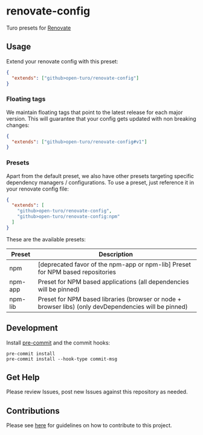 # renovate-config

Turo presets for [Renovate](https://renovatebot.com)

## Usage

Extend your renovate config with this preset:

```json
{
  "extends": ["github>open-turo/renovate-config"]
}
```

### Floating tags

We maintain floating tags that point to the latest release for each major version. This will guarantee that your
config gets updated with non breaking changes:

```json
{
  "extends": ["github>open-turo/renovate-config#v1"]
}
```

### Presets

Apart from the default preset, we also have other presets targeting specific dependency managers / configurations.
To use a preset, just reference it in your renovate config file:

```json
{
  "extends": [
    "github>open-turo/renovate-config",
    "github>open-turo/renovate-config:npm"
  ]
}
```

These are the available presets:

| Preset  | Description                                                                                           |
| ------- | ----------------------------------------------------------------------------------------------------- |
| npm     | [deprecated favor of the npm-app or npm-lib] Preset for NPM based repositories                        |
| npm-app | Preset for NPM based applications (all dependencies will be pinned)                                   |
| npm-lib | Preset for NPM based libraries (browser or node + browser libs) (only devDependencies will be pinned) |

## Development

Install [pre-commit](https://pre-commit.com/) and the commit hooks:

```shell
pre-commit install
pre-commit install --hook-type commit-msg
```

## Get Help

Please review Issues, post new Issues against this repository as needed.

## Contributions

Please see [here](https://github.com/open-turo/contributions) for guidelines on how to contribute to this project.

